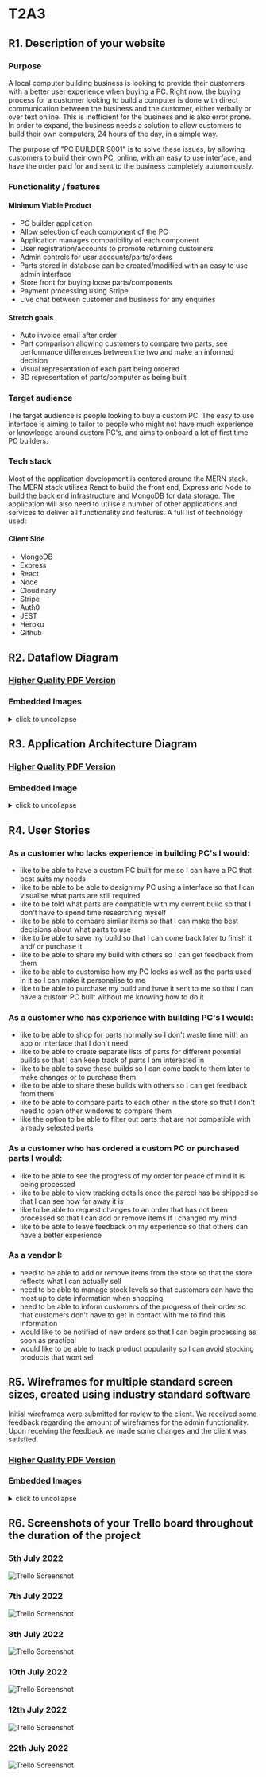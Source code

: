 # T2A3

## R1. Description of your website

### Purpose

A local computer building business is looking to provide their customers with a better user experience when buying a PC. Right now, the buying process for a customer looking to build a computer is done with direct communication between the business and the customer, either verbally or over text online. This is inefficient for the business and is also error prone. In order to expand, the business needs a solution to allow customers to build their own computers, 24 hours of the day, in a simple way.

The purpose of "PC BUILDER 9001" is to solve these issues, by allowing customers to build their own PC, online, with an easy to use interface, and have the order paid for and sent to the business completely autonomously.

### Functionality / features

#### Minimum Viable Product

- PC builder application
- Allow selection of each component of the PC
- Application manages compatibility of each component
- User registration/accounts to promote returning customers
- Admin controls for user accounts/parts/orders
- Parts stored in database can be created/modified with an easy to use admin interface
- Store front for buying loose parts/components
- Payment processing using Stripe
- Live chat between customer and business for any enquiries

#### Stretch goals

- Auto invoice email after order
- Part comparison allowing customers to compare two parts, see performance differences between the two and make an informed decision
- Visual representation of each part being ordered
- 3D representation of parts/computer as being built

### Target audience

The target audience is people looking to buy a custom PC. The easy to use interface is aiming to tailor to people who might not have much experience or knowledge around custom PC's, and aims to onboard a lot of first time PC builders.

### Tech stack

Most of the application development is centered around the MERN stack. The MERN stack utilises React to build the front end, Express and Node to build the back end infrastructure and MongoDB for data storage. The application will also need to utilise a number of other applications and services to deliver all functionality and features. A full list of technology used:

#### Client Side

- MongoDB
- Express
- React
- Node
- Cloudinary
- Stripe
- Auth0
- JEST
- Heroku
- Github

## R2. Dataflow Diagram

### [Higher Quality PDF Version](docs/data_flow_diagrams.pdf)

### Embedded Images

<details><summary>click to uncollapse</summary>

---

<details><summary>Application Overview</summary>

![Dataflow Diagram Page 1](docs/images/dfd/page-01.jpg)

</details>

---

<details><summary>User Management</summary>

![Dataflow Diagram Page 1](docs/images/dfd/page-02.jpg)
![Dataflow Diagram Page 1](docs/images/dfd/page-03.jpg)

</details>

---

<details><summary>Shop Front</summary>

![Dataflow Diagram Page 1](docs/images/dfd/page-04.jpg)
![Dataflow Diagram Page 1](docs/images/dfd/page-05.jpg)
![Dataflow Diagram Page 1](docs/images/dfd/page-06.jpg)

</details>

---

<details><summary>Manage Cart</summary>

![Dataflow Diagram Page 1](docs/images/dfd/page-07.jpg)

</details>

---

<details><summary>Checkout</summary>

![Dataflow Diagram Page 1](docs/images/dfd/page-08.jpg)

</details>

---

<details><summary>Manage Orders</summary>

![Dataflow Diagram Page 1](docs/images/dfd/page-09.jpg)

</details>

---

<details><summary>Admin Panel</summary>

![Dataflow Diagram Page 1](docs/images/dfd/page-10.jpg)
![Dataflow Diagram Page 1](docs/images/dfd/page-11.jpg)
![Dataflow Diagram Page 1](docs/images/dfd/page-12.jpg)
![Dataflow Diagram Page 1](docs/images/dfd/page-13.jpg)
![Dataflow Diagram Page 1](docs/images/dfd/page-14.jpg)

</details>

</details>

## R3. Application Architecture Diagram

### [Higher Quality PDF Version](docs/application_architecture_diagram.pdf)

### Embedded Image

<details><summary>click to uncollapse</summary>

![Application Architecture Diagram](docs/images/aad/page-1.jpg)

</details >

## R4. User Stories

### As a customer who lacks experience in building PC's I would:

- like to be able to have a custom PC built for me so I can have a PC that best suits my needs
- like to be able to be able to design my PC using a interface so that I can visualise what parts are still required
- like to be told what parts are compatible with my current build so that I don't have to spend time researching myself
- like to be able to compare similar items so that I can make the best decisions about what parts to use
- like to be able to save my build so that I can come back later to finish it and/ or purchase it
- like to be able to share my build with others so I can get feedback from them
- like to be able to customise how my PC looks as well as the parts used in it so I can make it personalise to me
- like to be able to purchase my build and have it sent to me so that I can have a custom PC built without me knowing how to do it

### As a customer who has experience with building PC's I would:

- like to be able to shop for parts normally so I don't waste time with an app or interface that I don't need
- like to be able to create separate lists of parts for different potential builds so that I can keep track of parts I am interested in
- like to be able to save these builds so I can come back to them later to make changes or to purchase them
- like to be able to share these builds with others so I can get feedback from them
- like to be able to compare parts to each other in the store so that I don't need to open other windows to compare them
- like the option to be able to filter out parts that are not compatible with already selected parts

### As a customer who has ordered a custom PC or purchased parts I would:

- like to be able to see the progress of my order for peace of mind it is being processed
- like to be able to view tracking details once the parcel has be shipped so that I can see how far away it is
- like to be able to request changes to an order that has not been processed so that I can add or remove items if I changed my mind
- like to be able to leave feedback on my experience so that others can have a better experience

### As a vendor I:

- need to be able to add or remove items from the store so that the store reflects what I can actually sell
- need to be able to manage stock levels so that customers can have the most up to date information when shopping
- need to be able to inform customers of the progress of their order so that customers don't have to get in contact with me to find this information
- would like to be notified of new orders so that I can begin processing as soon as practical
- would like to be able to track product popularity so I can avoid stocking products that wont sell

## R5. Wireframes for multiple standard screen sizes, created using industry standard software

Initial wireframes were submitted for review to the client. We received some feedback regarding the amount of wireframes for the admin functionality. Upon receiving the feedback we made some changes and the client was satisfied.

### [Higher Quality PDF Version](docs/wireframes.pdf)

### Embedded Images

<details><summary>click to uncollapse</summary>

#### Original Wireframes

<details><summary>Landing Page</summary>

![Wireframe](docs/images/wireframes/page-01.jpg)
![Wireframe](docs/images/wireframes/page-02.jpg)
![Wireframe](docs/images/wireframes/page-03.jpg)

</details>

<details><summary>Build A PC</summary>

![Wireframe](docs/images/wireframes/page-04.jpg)
![Wireframe](docs/images/wireframes/page-05.jpg)
![Wireframe](docs/images/wireframes/page-06.jpg)

</details>

<details><summary>Build A PC - Peripherals</summary>

![Wireframe](docs/images/wireframes/page-07.jpg)
![Wireframe](docs/images/wireframes/page-08.jpg)
![Wireframe](docs/images/wireframes/page-09.jpg)

</details>

<details><summary>Purchase Build </summary>

![Wireframe](docs/images/wireframes/page-10.jpg)
![Wireframe](docs/images/wireframes/page-11.jpg)
![Wireframe](docs/images/wireframes/page-12.jpg)

</details>

<details><summary>Browse Items</summary>

![Wireframe](docs/images/wireframes/page-13.jpg)
![Wireframe](docs/images/wireframes/page-14.jpg)
![Wireframe](docs/images/wireframes/page-15.jpg)

</details>

<details><summary>Admin Panel - Product Edit</summary>

![Wireframe](docs/images/wireframes/page-16.jpg)
![Wireframe](docs/images/wireframes/page-17.jpg)
![Wireframe](docs/images/wireframes/page-18.jpg)

</details>

#### Post Feedback Additions
<!-- ![Wireframe](docs/images/wireframes/page-19.jpg) -->

<details><summary>Admin Panel - View Orders</summary>

![Wireframe](docs/images/wireframes/page-20.jpg)
![Wireframe](docs/images/wireframes/page-21.jpg)
![Wireframe](docs/images/wireframes/page-22.jpg)

</details>

<details><summary>Admin Panel - Process An Order</summary>

![Wireframe](docs/images/wireframes/page-23.jpg)
![Wireframe](docs/images/wireframes/page-24.jpg)
![Wireframe](docs/images/wireframes/page-25.jpg)
</details>

<details><summary>Admin Panel - Sales Statistics</summary>

![Wireframe](docs/images/wireframes/page-26.jpg)
![Wireframe](docs/images/wireframes/page-27.jpg)
![Wireframe](docs/images/wireframes/page-28.jpg)
</details>

</details>

## R6. Screenshots of your Trello board throughout the duration of the project

### 5th July 2022

![Trello Screenshot](docs/images/trello/220705-Trello.png)

### 7th July 2022

![Trello Screenshot](docs/images/trello/220707-Trello.png)

### 8th July 2022

![Trello Screenshot](docs/images/trello/220708-Trello.png)

### 10th July 2022

![Trello Screenshot](docs/images/trello/220710-Trello.png)

### 12th July 2022

![Trello Screenshot](docs/images/trello/220712-Trello.png)

### 22th July 2022

![Trello Screenshot](docs/images/trello/220722-Trello.png)
